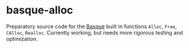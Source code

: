 # basque-alloc
Preparatory source code for the [Basque](https://github.com/nikolashn/basque/) built in functions `Alloc`, `Free`, `CAlloc`, `Realloc`. Currently working, but needs more rigorous testing and optimization.
